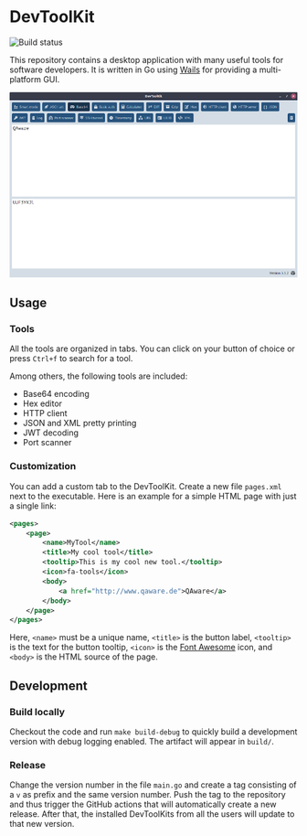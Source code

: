 
# DevToolKit

![Build status](https://github.com/qaware/dev-tool-kit/actions/workflows/build.yml/badge.svg)

This repository contains a desktop application with many useful tools for software developers.
It is written in Go using [Wails](http://wails.app/) for providing a multi-platform GUI.

![](screenshot.png)

## Usage

### Tools

All the tools are organized in tabs. You can click on your button of choice or press `Ctrl+f` to search for a tool.

Among others, the following tools are included:
* Base64 encoding
* Hex editor
* HTTP client
* JSON and XML pretty printing
* JWT decoding
* Port scanner

### Customization

You can add a custom tab to the DevToolKit. Create a new file `pages.xml` next to the executable.
Here is an example for a simple HTML page with just a single link:

```XML
<pages>
    <page>
        <name>MyTool</name>
        <title>My cool tool</title>
        <tooltip>This is my cool new tool.</tooltip>
        <icon>fa-tools</icon>
        <body>
            <a href="http://www.qaware.de">QAware</a>
        </body>
    </page>
</pages>
```

Here, `<name>` must be a unique name, `<title>` is the button label, `<tooltip>` is the text for the button tooltip,
 `<icon>` is the [Font Awesome](https://fontawesome.com/v5.14.0/icons?d=gallery&m=free) icon,
and `<body>` is the HTML source of the page.

## Development

### Build locally

Checkout the code and run `make build-debug` to quickly build a development version with debug logging enabled. The artifact will appear in `build/`.

### Release

Change the version number in the file `main.go` and create a tag consisting of a `v` as prefix and the same version number.
Push the tag to the repository and thus trigger the GitHub actions that will automatically create a new release.
After that, the installed DevToolKits from all the users will update to that new version.
